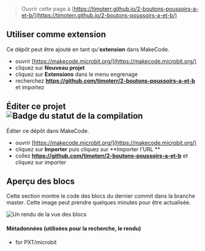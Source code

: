 
> Ouvrir cette page à [https://timoterr.github.io/2-boutons-poussoirs-a-et-b/](https://timoterr.github.io/2-boutons-poussoirs-a-et-b/)

## Utiliser comme extension

Ce dépôt peut être ajouté en tant qu'**extension** dans MakeCode.

* ouvrir [https://makecode.microbit.org/](https://makecode.microbit.org/)
* cliquez sur **Nouveau projet**
* cliquez sur **Extensions** dans le menu engrenage
* recherchez **https://github.com/timoterr/2-boutons-poussoirs-a-et-b** et importez

## Éditer ce projet ![Badge du statut de la compilation](https://github.com/timoterr/2-boutons-poussoirs-a-et-b/workflows/MakeCode/badge.svg)

Éditer ce dépôt dans MakeCode.

* ouvrir [https://makecode.microbit.org/](https://makecode.microbit.org/)
* cliquez sur **Importer** puis cliquez sur **Importer l'URL **
* collez **https://github.com/timoterr/2-boutons-poussoirs-a-et-b** et cliquez sur importer

## Aperçu des blocs

Cette section montre le code des blocs du dernier commit dans la branche master.
Cette image peut prendre quelques minutes pour être actualisée.

![Un rendu de la vue des blocs](https://github.com/timoterr/2-boutons-poussoirs-a-et-b/raw/master/.github/makecode/blocks.png)

#### Métadonnées (utilisées pour la recherche, le rendu)

* for PXT/microbit
<script src="https://makecode.com/gh-pages-embed.js"></script><script>makeCodeRender("{{ site.makecode.home_url }}", "{{ site.github.owner_name }}/{{ site.github.repository_name }}");</script>
